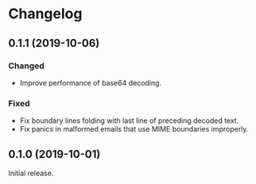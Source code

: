 Changelog
=========

0.1.1 (2019-10-06)
------------------

### Changed

- Improve performance of base64 decoding.

### Fixed

- Fix boundary lines folding with last line of preceding decoded text.
- Fix panics in malformed emails that use MIME boundaries improperly.

0.1.0 (2019-10-01)
------------------

Initial release.
